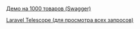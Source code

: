 [Демо на 1000 товаров (Swagger)](http://catalog.kirillovkvdev.ru/api/documentation)

[Laravel Telescope (для просмотра всех запросов)](http://catalog.kirillovkvdev.ru/telescope)